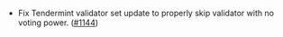 - Fix Tendermint validator set update to properly skip validator with no voting
  power. ([#1144](https://github.com/anoma/namada/pull/1144))